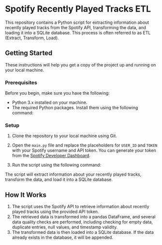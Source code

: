 # Spotify Recently Played Tracks ETL

This repository contains a Python script for extracting information about recently played tracks from the Spotify API, transforming the data, and loading it into a SQLite database. This process is often referred to as ETL (Extract, Transform, Load).

## Getting Started

These instructions will help you get a copy of the project up and running on your local machine.

### Prerequisites

Before you begin, make sure you have the following:

- Python 3.x installed on your machine.
- The required Python packages. Install them using the following command:


### Setup

1. Clone the repository to your local machine using Git.

2. Open the `main.py` file and replace the placeholders for `USER_ID` and `TOKEN` with your Spotify username and API token. You can generate your token from the [Spotify Developer Dashboard](https://developer.spotify.com/dashboard/applications).

3. Run the script using the following command:


The script will extract information about your recently played tracks, transform the data, and load it into a SQLite database.

## How It Works

1. The script uses the Spotify API to retrieve information about recently played tracks using the provided API token.
2. The retrieved data is transformed into a pandas DataFrame, and several data quality checks are performed, including checking for empty data, duplicate entries, null values, and timestamp validity.
3. The transformed data is then loaded into a SQLite database. If the data already exists in the database, it will be appended.






